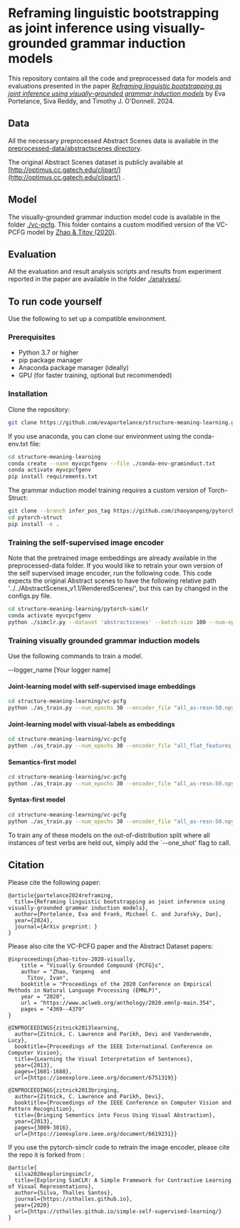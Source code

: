 # Reframing linguistic bootstrapping as joint inference using visually-grounded grammar induction models
 
This repository contains all the code and preprocessed data for models and evaluations presented in the paper [*Reframing linguistic bootstrapping as joint inference using visually-grounded grammar induction models*](./writeups/bootstrapping_manuscript_clean.pdf) by Eva Portelance, Siva Reddy, and Timothy J. O'Donnell. 2024.

## Data

All the necessary preprocessed Abstract Scenes data is available in the [preprocessed-data/abstractscenes directory](./preprocessed-data/abstractscenes/). 

The original Abstract Scenes dataset is publicly available at [http://optimus.cc.gatech.edu/clipart/](http://optimus.cc.gatech.edu/clipart/) .

## Model 

The visually-grounded grammar induction model code is available in the folder [./vc-pcfg](./vc-pcfg/). This folder contains a custom modified version of the VC-PCFG model by [Zhao & Titov (2020)](https://aclanthology.org/2020.emnlp-main.354/).

## Evaluation

All the evaluation and result analysis scripts and results from experiment reported in the paper are available in the folder [./analyses/](./analyses/).

## To run code yourself
Use the following to set up a compatible environment. 

### Prerequisites

- Python 3.7 or higher
- pip package manager
- Anaconda package manager (ideally)
- GPU (for faster training, optional but recommended)

### Installation

Clone the repository:

```bash
git clone https://github.com/evaportelance/structure-meaning-learning.git
```
If you use anaconda, you can clone our environment using the conda-env.txt file:
```bash
cd structure-meaning-learning
conda create --name myvcpcfgenv --file ./conda-env-graminduct.txt
conda activate myvcpcfgenv
pip install requirements.txt

```

The grammar induction model training requires a custom version of Torch-Struct:
```bash
git clone --branch infer_pos_tag https://github.com/zhaoyanpeng/pytorch-struct.git
cd pytorch-struct
pip install -e .
```

### Training the self-supervised image encoder

Note that the pretrained image embeddings are already available in the preprocessed-data folder. If you would like to retrain your own version of the self supervised image encoder, run the following code. This code expects the original Abstract scenes to have the following relative path '../../AbstractScenes_v1.1/RenderedScenes/', but this can by changed in the configs.py file.

```bash
cd structure-meaning-learning/pytorch-simclr
conda activate myvcpcfgenv
python ./simclr.py --dataset 'abstractscenes' --batch-size 100 --num-epochs 500 --cosine-anneal --test-freq 5

```

### Training visually grounded grammar induction models
Use the following commands to train a model.

--logger_name [Your logger name]
#### Joint-learning model with self-supervised image embeddings

```bash
cd structure-meaning-learning/vc-pcfg
python ./as_train.py --num_epochs 30 --encoder_file "all_as-resn-50.npy" --log_step 1000 --visual_mode --logger_name [Your logger name] --seed [seed int]
```

#### Joint-learning model with visual-labels as embeddings

```bash
cd structure-meaning-learning/vc-pcfg
python ./as_train.py --num_epochs 30 --encoder_file "all_flat_features_gold.npy" --img_dim 756 --log_step 1000 --visual_mode --logger_name [Your logger name] --seed [seed int]
```

#### Semantics-first model

```bash
cd structure-meaning-learning/vc-pcfg
python ./as_train.py --num_epochs 30 --encoder_file "all_as-resn-50.npy" --log_step 1000 --visual_mode --logger_name [Your logger name] --seed [seed int] --sem_first
```

#### Syntax-first model

```bash
cd structure-meaning-learning/vc-pcfg
python ./as_train.py --num_epochs 30 --encoder_file "all_as-resn-50.npy" --log_step 1000 --visual_mode --logger_name [Your logger name] --seed [seed int] --syn_first
```

To train any of these models on the out-of-distribution split where all instances of test verbs are held out, simply add the `--one_shot' flag to call. 



## Citation

Please cite the following paper:
```
@article{portelance2024reframing,
  title={Reframing linguistic bootstrapping as joint inference using
visually-grounded grammar induction models},
  author={Portelance, Eva and Frank, Michael C. and Jurafsky, Dan},
  year={2024},
  journal={ArXiv preprint: }
}
```

Please also cite the VC-PCFG paper and the Abstract Dataset papers:

```
@inproceedings{zhao-titov-2020-visually,
    title = "Visually Grounded Compound {PCFG}s",
    author = "Zhao, Yanpeng  and
      Titov, Ivan",
    booktitle = "Proceedings of the 2020 Conference on Empirical Methods in Natural Language Processing (EMNLP)",
    year = "2020",
    url = "https://www.aclweb.org/anthology/2020.emnlp-main.354",
    pages = "4369--4379"
}
```
```
@INPROCEEDINGS{zitnick2013learning,
  author={Zitnick, C. Lawrence and Parikh, Devi and Vanderwende, Lucy},
  booktitle={Proceedings of the IEEE International Conference on Computer Vision}, 
  title={Learning the Visual Interpretation of Sentences}, 
  year={2013},
  pages={1681-1688},
  url={https://ieeexplore.ieee.org/document/6751319}}

@INPROCEEDINGS{zitnick2013bringing,
  author={Zitnick, C. Lawrence and Parikh, Devi},
  booktitle={Proceedings of the IEEE Conference on Computer Vision and Pattern Recognition}, 
  title={Bringing Semantics into Focus Using Visual Abstraction}, 
  year={2013},
  pages={3009-3016},
  url={https://ieeexplore.ieee.org/document/6619231}}
```

If you use the pytorch-simclr code to retrain the image encoder, please cite the repo it is forked from :

```
@article{
  silva2020exploringsimclr,
  title={Exploring SimCLR: A Simple Framework for Contrastive Learning of Visual Representations},
  author={Silva, Thalles Santos},
  journal={https://sthalles.github.io},
  year={2020}
  url={https://sthalles.github.io/simple-self-supervised-learning/}
}
```
